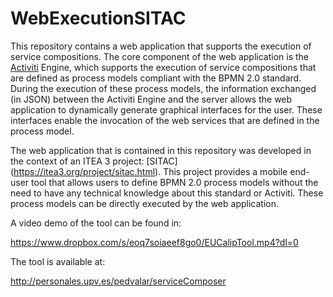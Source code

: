 # WebExecutionSITAC

This repository contains a web application that supports the execution of service compositions. The core component of
the web application is the [Activiti](http://activiti.org/) Engine, which supports the execution of service compositions
that are defined as process models compliant with the BPMN 2.0 standard. During the execution of these process models,
the information exchanged (in JSON) between the Activiti Engine and the server allows the web application to dynamically
generate graphical interfaces for the user. These interfaces enable the invocation of the web services that are defined
in the process model.

The web application that is contained in this repository was developed in the context of an ITEA 3 project: [SITAC] (https://itea3.org/project/sitac.html). This project provides a mobile end-user tool that allows users to define BPMN 2.0
process models without the need to have any technical knowledge about this standard or Activiti. These process models can
be directly executed by the web application.

A video demo of the tool can be found in:

https://www.dropbox.com/s/eoq7soiaeef8go0/EUCalipTool.mp4?dl=0

The tool is available at:

http://personales.upv.es/pedvalar/serviceComposer
